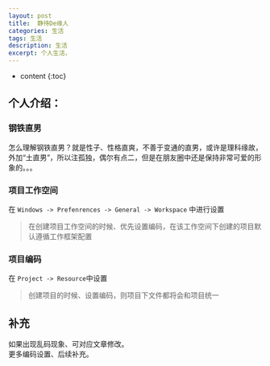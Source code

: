 ```yaml
---
layout: post
title:  静待De缘人
categories: 生活
tags: 生活
description: 生活
excerpt: 个人生活，
---
```


* content
{:toc}
## 个人介绍：
### 钢铁直男
  怎么理解钢铁直男？就是性子、性格直爽，不善于变通的直男，或许是理科缘故，外加“土直男”，所以注孤独，偶尔有点二，但是在朋友圈中还是保持非常可爱的形象的。。。

### 项目工作空间
在 `Windows -> Prefenrences -> General -> Workspace` 中进行设置
> 在创建项目工作空间的时候、优先设置编码，在该工作空间下创建的项目默认遵循工作框架配置

### 项目编码
在 `Project -> Resource`中设置
> 创建项目的时候、设置编码，则项目下文件都将会和项目统一


## 补充
如果出现乱码现象、可对应文章修改。  
更多编码设置、后续补充。
